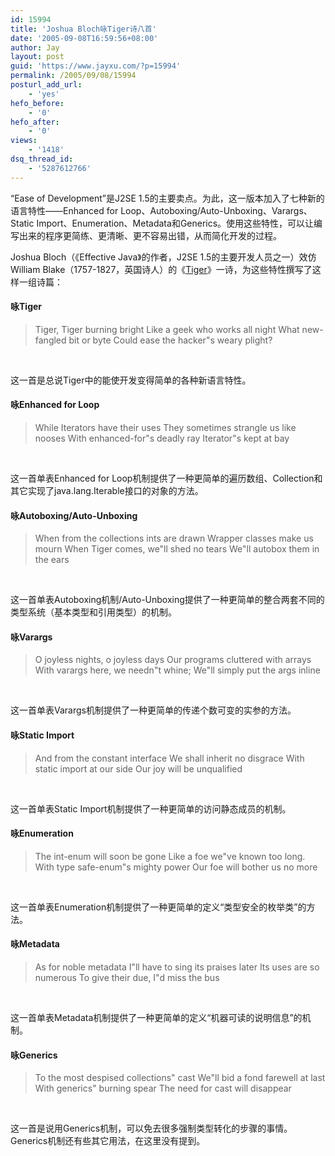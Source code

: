 ```yaml
---
id: 15994
title: 'Joshua Bloch咏Tiger诗八首'
date: '2005-09-08T16:59:56+08:00'
author: Jay
layout: post
guid: 'https://www.jayxu.com/?p=15994'
permalink: /2005/09/08/15994
posturl_add_url:
    - 'yes'
hefo_before:
    - '0'
hefo_after:
    - '0'
views:
    - '1418'
dsq_thread_id:
    - '5287612766'
---
```


“Ease of Development”是J2SE 1.5的主要卖点。为此，这一版本加入了七种新的语言特性——Enhanced for Loop、Autoboxing/Auto-Unboxing、Varargs、Static Import、Enumeration、Metadata和Generics。使用这些特性，可以让编写出来的程序更简练、更清晰、更不容易出错，从而简化开发的过程。

Joshua Bloch（《Effective Java》的作者，J2SE 1.5的主要开发人员之一）效仿William Blake（1757-1827，英国诗人）的《<a href="http://www.daypoems.net/poems/441.html">Tiger</a>》一诗，为这些特性撰写了这样一组诗篇：
<h4 class="major">咏Tiger</h4>
<blockquote>Tiger, Tiger burning bright
Like a geek who works all night
What new-fangled bit or byte
Could ease the hacker"s weary plight?</blockquote>
&nbsp;

这一首是总说Tiger中的能使开发变得简单的各种新语言特性。
<h4 class="major">咏Enhanced for Loop</h4>
<blockquote>While Iterators have their uses
They sometimes strangle us like nooses
With enhanced-for"s deadly ray
Iterator"s kept at bay</blockquote>
&nbsp;

这一首单表Enhanced for Loop机制提供了一种更简单的遍历数组、Collection和其它实现了java.lang.Iterable接口的对象的方法。
<h4 class="major">咏Autoboxing/Auto-Unboxing</h4>
<blockquote>When from the collections ints are drawn
Wrapper classes make us mourn
When Tiger comes, we"ll shed no tears
We"ll autobox them in the ears</blockquote>
&nbsp;

这一首单表Autoboxing机制/Auto-Unboxing提供了一种更简单的整合两套不同的类型系统（基本类型和引用类型）的机制。
<h4 class="major">咏Varargs</h4>
<blockquote>O joyless nights, o joyless days
Our programs cluttered with arrays
With varargs here, we needn"t whine;
We"ll simply put the args inline</blockquote>
&nbsp;

这一首单表Varargs机制提供了一种更简单的传递个数可变的实参的方法。
<h4 class="major">咏Static Import</h4>
<blockquote>And from the constant interface
We shall inherit no disgrace
With static import at our side
Our joy will be unqualified</blockquote>
&nbsp;

这一首单表Static Import机制提供了一种更简单的访问静态成员的机制。
<h4 class="major">咏Enumeration</h4>
<blockquote>The int-enum will soon be gone
Like a foe we"ve known too long.
With type safe-enum"s mighty power
Our foe will bother us no more</blockquote>
&nbsp;

这一首单表Enumeration机制提供了一种更简单的定义“类型安全的枚举类”的方法。
<h4 class="major">咏Metadata</h4>
<blockquote>As for noble metadata
I"ll have to sing its praises later
Its uses are so numerous
To give their due, I"d miss the bus</blockquote>
&nbsp;

这一首单表Metadata机制提供了一种更简单的定义“机器可读的说明信息”的机制。
<h4 class="major">咏Generics</h4>
<blockquote>To the most despised collections" cast
We"ll bid a fond farewell at last
With generics" burning spear
The need for cast will disappear</blockquote>
&nbsp;

这一首是说用Generics机制，可以免去很多强制类型转化的步骤的事情。Generics机制还有些其它用法，在这里没有提到。